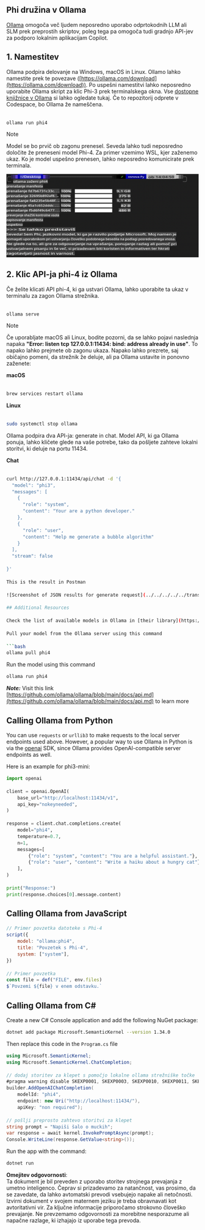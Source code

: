 ## Phi družina v Ollama

[Ollama](https://ollama.com) omogoča več ljudem neposredno uporabo odprtokodnih LLM ali SLM prek preprostih skriptov, poleg tega pa omogoča tudi gradnjo API-jev za podporo lokalnim aplikacijam Copilot.

## **1. Namestitev**

Ollama podpira delovanje na Windows, macOS in Linux. Ollamo lahko namestite prek te povezave ([https://ollama.com/download](https://ollama.com/download)). Po uspešni namestitvi lahko neposredno uporabite Ollama skript za klic Phi-3 prek terminalskega okna. Vse [dostopne knjižnice v Ollama](https://ollama.com/library) si lahko ogledate tukaj. Če to repozitorij odprete v Codespace, bo Ollama že nameščena.

```bash

ollama run phi4

```

> [!NOTE]
> Model se bo prvič ob zagonu prenesel. Seveda lahko tudi neposredno določite že preneseni model Phi-4. Za primer vzemimo WSL, kjer zaženemo ukaz. Ko je model uspešno prenesen, lahko neposredno komunicirate prek terminala.

![run](../../../../../translated_images/ollama_run.b0be611de61f3bb3b42e22205cedf6714b0335ba9288e71d985bf9024f3c20f5.sl.png)

## **2. Klic API-ja phi-4 iz Ollama**

Če želite klicati API phi-4, ki ga ustvari Ollama, lahko uporabite ta ukaz v terminalu za zagon Ollama strežnika.

```bash

ollama serve

```

> [!NOTE]
> Če uporabljate macOS ali Linux, bodite pozorni, da se lahko pojavi naslednja napaka **"Error: listen tcp 127.0.0.1:11434: bind: address already in use"**. To napako lahko prejmete ob zagonu ukaza. Napako lahko prezrete, saj običajno pomeni, da strežnik že deluje, ali pa Ollama ustavite in ponovno zaženete:

**macOS**

```bash

brew services restart ollama

```

**Linux**

```bash

sudo systemctl stop ollama

```

Ollama podpira dva API-ja: generate in chat. Model API, ki ga Ollama ponuja, lahko kličete glede na vaše potrebe, tako da pošljete zahteve lokalni storitvi, ki deluje na portu 11434.

**Chat**

```bash

curl http://127.0.0.1:11434/api/chat -d '{
  "model": "phi3",
  "messages": [
    {
      "role": "system",
      "content": "Your are a python developer."
    },
    {
      "role": "user",
      "content": "Help me generate a bubble algorithm"
    }
  ],
  "stream": false
  
}'

This is the result in Postman

![Screenshot of JSON results for generate request](../../../../../translated_images/ollama_gen.bd58ab69d4004826e8cd31e17a3c59840df127b0a30ac9bb38325ac58c74caa5.sl.png)

## Additional Resources

Check the list of available models in Ollama in [their library](https://ollama.com/library).

Pull your model from the Ollama server using this command

```bash
ollama pull phi4
```

Run the model using this command

```bash
ollama run phi4
```

***Note:*** Visit this link [https://github.com/ollama/ollama/blob/main/docs/api.md](https://github.com/ollama/ollama/blob/main/docs/api.md) to learn more

## Calling Ollama from Python

You can use `requests` or `urllib3` to make requests to the local server endpoints used above. However, a popular way to use Ollama in Python is via the [openai](https://pypi.org/project/openai/) SDK, since Ollama provides OpenAI-compatible server endpoints as well.

Here is an example for phi3-mini:

```python
import openai

client = openai.OpenAI(
    base_url="http://localhost:11434/v1",
    api_key="nokeyneeded",
)

response = client.chat.completions.create(
    model="phi4",
    temperature=0.7,
    n=1,
    messages=[
        {"role": "system", "content": "You are a helpful assistant."},
        {"role": "user", "content": "Write a haiku about a hungry cat"},
    ],
)

print("Response:")
print(response.choices[0].message.content)
```

## Calling Ollama from JavaScript 

```javascript
// Primer povzetka datoteke s Phi-4
script({
    model: "ollama:phi4",
    title: "Povzetek s Phi-4",
    system: ["system"],
})

// Primer povzetka
const file = def("FILE", env.files)
$`Povzemi ${file} v enem odstavku.`
```

## Calling Ollama from C#

Create a new C# Console application and add the following NuGet package:

```bash
dotnet add package Microsoft.SemanticKernel --version 1.34.0
```

Then replace this code in the `Program.cs` file

```csharp
using Microsoft.SemanticKernel;
using Microsoft.SemanticKernel.ChatCompletion;

// dodaj storitev za klepet s pomočjo lokalne ollama strežniške točke
#pragma warning disable SKEXP0001, SKEXP0003, SKEXP0010, SKEXP0011, SKEXP0050, SKEXP0052
builder.AddOpenAIChatCompletion(
    modelId: "phi4",
    endpoint: new Uri("http://localhost:11434/"),
    apiKey: "non required");

// pošlji preprosto zahtevo storitvi za klepet
string prompt = "Napiši šalo o muckih";
var response = await kernel.InvokePromptAsync(prompt);
Console.WriteLine(response.GetValue<string>());
```

Run the app with the command:

```bash
dotnet run
```

**Omejitev odgovornosti**:  
Ta dokument je bil preveden z uporabo storitev strojnega prevajanja z umetno inteligenco. Čeprav si prizadevamo za natančnost, vas prosimo, da se zavedate, da lahko avtomatski prevodi vsebujejo napake ali netočnosti. Izvirni dokument v svojem maternem jeziku je treba obravnavati kot avtoritativni vir. Za ključne informacije priporočamo strokovno človeško prevajanje. Ne prevzemamo odgovornosti za morebitne nesporazume ali napačne razlage, ki izhajajo iz uporabe tega prevoda.